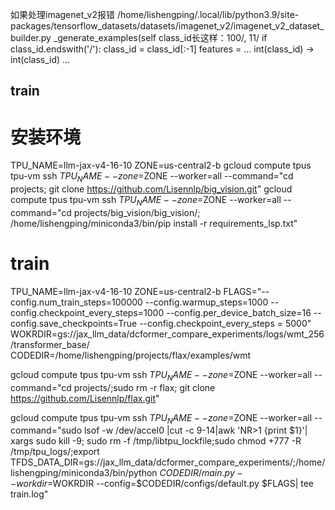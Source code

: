 如果处理imagenet_v2报错
/home/lishengping/.local/lib/python3.9/site-packages/tensorflow_datasets/datasets/imagenet_v2/imagenet_v2_dataset_builder.py
_generate_examples(self
class_id长这样：100/, 11/
if class_id.endswith('/'): 
    class_id = class_id[:-1]
features = 
    ...
    int(class_id) -> int(class_id)
    ...


## train
# 安装环境
TPU_NAME=llm-jax-v4-16-10
ZONE=us-central2-b
gcloud compute tpus tpu-vm ssh $TPU_NAME --zone=$ZONE --worker=all --command="cd projects; git clone https://github.com/Lisennlp/big_vision.git"
gcloud compute tpus tpu-vm ssh $TPU_NAME --zone=$ZONE --worker=all --command="cd projects/big_vision/big_vision/; /home/lishengping/miniconda3/bin/pip  install -r requirements_lsp.txt"
# train
TPU_NAME=llm-jax-v4-16-10
ZONE=us-central2-b
FLAGS="--config.num_train_steps=100000 --config.warmup_steps=1000 --config.checkpoint_every_steps=1000 --config.per_device_batch_size=16 --config.save_checkpoints=True --config.checkpoint_every_steps = 5000"
WOKRDIR=gs://jax_llm_data/dcformer_compare_experiments/logs/wmt_256/transformer_base/
CODEDIR=/home/lishengping/projects/flax/examples/wmt

gcloud compute tpus tpu-vm ssh $TPU_NAME --zone=$ZONE --worker=all --command="cd projects/;sudo rm -r flax; git clone https://github.com/Lisennlp/flax.git"

gcloud compute tpus tpu-vm ssh $TPU_NAME --zone=$ZONE --worker=all --command="sudo lsof -w /dev/accel0 |cut -c 9-14|awk 'NR>1 {print $1}'| xargs sudo kill -9; sudo rm -f /tmp/libtpu_lockfile;sudo chmod +777 -R /tmp/tpu_logs/;export TFDS_DATA_DIR=gs://jax_llm_data/dcformer_compare_experiments/;/home/lishengping/miniconda3/bin/python $CODEDIR/main.py --workdir=$WOKRDIR --config=$CODEDIR/configs/default.py $FLAGS| tee train.log"